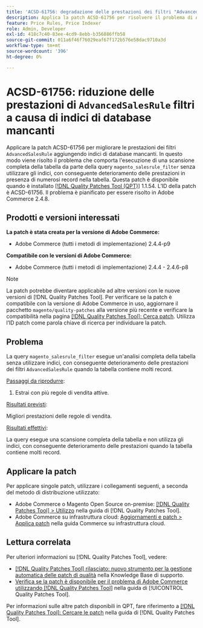 ```yaml
---
title: 'ACSD-61756: degradazione delle prestazioni dei filtri "AdvancedSalesRule" a causa di indici di database mancanti'
description: Applica la patch ACSD-61756 per risolvere il problema di Adobe Commerce, in cui la query "magento_salesrule_filter" esegue una scansione completa della tabella senza utilizzare gli indici, con conseguente deterioramento delle prestazioni durante la gestione di grandi volumi di record. Questa patch migliora le prestazioni aggiungendo gli indici di database mancanti per i filtri "AdvancedSalesRule".
feature: Price Rules, Price Indexer
role: Admin, Developer
exl-id: 418c7c40-83ee-4cd9-8ebb-b356886ffb58
source-git-commit: 011a6f46f76029eaf67f172b576e58dac9710a3d
workflow-type: tm+mt
source-wordcount: '396'
ht-degree: 0%

---
```


# ACSD-61756: riduzione delle prestazioni di `AdvancedSalesRule` filtri a causa di indici di database mancanti

Applicare la patch ACSD-61756 per migliorare le prestazioni dei filtri `AdvancedSalesRule` aggiungendo indici di database mancanti. In questo modo viene risolto il problema che comporta l&#39;esecuzione di una scansione completa della tabella da parte della query `magento_salesrule_filter` senza utilizzare gli indici, con conseguente deterioramento delle prestazioni in presenza di numerosi record nella tabella. Questa patch è disponibile quando è installato [[!DNL Quality Patches Tool (QPT)]](https://experienceleague.adobe.com/it/docs/commerce-operations/tools/quality-patches-tool/quality-patches-tool-to-self-serve-quality-patches) 1.1.54. L’ID della patch è ACSD-61756. Il problema è pianificato per essere risolto in Adobe Commerce 2.4.8.

## Prodotti e versioni interessati

**La patch è stata creata per la versione di Adobe Commerce:**

* Adobe Commerce (tutti i metodi di implementazione) 2.4.4-p9

**Compatibile con le versioni di Adobe Commerce:**

* Adobe Commerce (tutti i metodi di implementazione) 2.4.4 - 2.4.6-p8

>[!NOTE]
>
>La patch potrebbe diventare applicabile ad altre versioni con le nuove versioni di [!DNL Quality Patches Tool]. Per verificare se la patch è compatibile con la versione di Adobe Commerce in uso, aggiornare il pacchetto `magento/quality-patches` alla versione più recente e verificare la compatibilità nella pagina [[!DNL Quality Patches Tool]: Cerca patch](https://experienceleague.adobe.com/tools/commerce-quality-patches/index.html?lang=it). Utilizza l’ID patch come parola chiave di ricerca per individuare la patch.

## Problema

La query `magento_salesrule_filter` esegue un&#39;analisi completa della tabella senza utilizzare indici, con conseguente deterioramento delle prestazioni dei filtri `AdvancedSalesRule` quando la tabella contiene molti record.

<u>Passaggi da riprodurre</u>:

1. Estrai con più regole di vendita attive.

<u>Risultati previsti</u>:

Migliori prestazioni delle regole di vendita.

<u>Risultati effettivi</u>:

La query esegue una scansione completa della tabella e non utilizza gli indici, con conseguente deterioramento delle prestazioni quando la tabella contiene molti record.

## Applicare la patch

Per applicare singole patch, utilizzare i collegamenti seguenti, a seconda del metodo di distribuzione utilizzato:

* Adobe Commerce o Magento Open Source on-premise: [[!DNL Quality Patches Tool] > Utilizzo](/help/tools/quality-patches-tool/usage.md) nella guida di [!DNL Quality Patches Tool].
* Adobe Commerce su infrastruttura cloud: [Aggiornamenti e patch > Applica patch](https://experienceleague.adobe.com/docs/commerce-cloud-service/user-guide/develop/upgrade/apply-patches.html?lang=it) nella guida Commerce su infrastruttura cloud.

## Lettura correlata

Per ulteriori informazioni su [!DNL Quality Patches Tool], vedere:

* [[!DNL Quality Patches Tool] rilasciato: nuovo strumento per la gestione automatica delle patch di qualità](https://experienceleague.adobe.com/it/docs/commerce-operations/tools/quality-patches-tool/quality-patches-tool-to-self-serve-quality-patches) nella Knowledge Base di supporto.
* [Verifica se la patch è disponibile per il problema di Adobe Commerce utilizzando  [!DNL Quality Patches Tool]](/help/tools/quality-patches-tool/patches-available-in-qpt/check-patch-for-magento-issue-with-magento-quality-patches.md) nella guida di [!UICONTROL Quality Patches Tool].

Per informazioni sulle altre patch disponibili in QPT, fare riferimento a [[!DNL Quality Patches Tool]: Cercare le patch](https://experienceleague.adobe.com/tools/commerce-quality-patches/index.html?lang=it) nella guida di [!DNL Quality Patches Tool].
